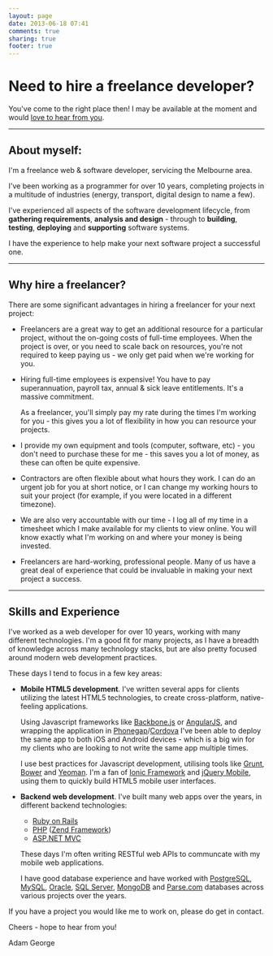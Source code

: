 ```yaml
---
layout: page
date: 2013-06-18 07:41
comments: true
sharing: true
footer: true
---
```


# Need to hire a freelance developer?

You've come to the right place then! I may be available at the moment and would
<a href="mailto:{{site.email}}?subject=hello">love to hear from you</a>.

--------------------------------------------------------------------------------
## About myself:

I'm a freelance web &amp; software developer, servicing the Melbourne area.

I've been working as a programmer for over 10 years, completing projects in a
multitude of industries (energy, transport, digital design to name a few).

I've experienced all aspects of the software development lifecycle, from
**gathering requirements**, **analysis and design** - through to **building**, **testing**,
**deploying** and **supporting** software systems.

I have the experience to help make your next software project a successful one.


--------------------------------------------------------------------------------
## Why hire a freelancer?

There are some significant advantages in hiring a freelancer for your next
project:

 * Freelancers are a great way to get an additional resource for a particular
   project, without the on-going costs of full-time employees. When the project
   is over, or you need to scale back on resources, you're not required to keep
   paying us - we only get paid when we're working for you.

 * Hiring full-time employees is expensive! You have to pay superannuation,
   payroll tax, annual & sick leave entitlements. It's a massive commitment.

   As a freelancer, you'll simply pay my rate during the times I'm working
   for you - this gives you a lot of flexibility in how you can resource your
   projects.

 * I provide my own equipment and tools (computer, software, etc) - you don't
   need to purchase these for me - this saves you a lot of money, as these can
   often be quite expensive.

 * Contractors are often flexible about what hours they work. I can do an
   urgent job for you at short notice, or I can change my working hours to suit
   your project (for example, if you were located in a different timezone).

 * We are also very accountable with our time - I log all of my time in a
   timesheet which I make available for my clients to view online. You will
   know exactly what I'm working on and where your money is being invested.

 * Freelancers are hard-working, professional people. Many of us have a great
   deal of experience that could be invaluable in making your next project a
   success.


--------------------------------------------------------------------------------
## Skills and Experience

I've worked as a web developer for over 10 years, working with many
different technologies. I'm a good fit for many projects, as I have a breadth
of knowledge across many technology stacks, but are also pretty focused around
modern web development practices.

These days I tend to focus in a few key areas:

 *  **Mobile HTML5 development**. I've written several apps for
    clients utilizing the latest HTML5 technologies, to create cross-platform,
    native-feeling applications.

    Using Javascript frameworks like [Backbone.js][1] or [AngularJS][2], and
    wrapping the application in [Phonegap][3]/[Cordova][4] I've been able to
    deploy the same app to both iOS and Android devices - which is a big win
    for my clients who are looking to not write the same app multiple times.

    I use best practices for Javascript development, utilising tools like
    [Grunt][5], [Bower][6] and [Yeoman][7]. I'm a fan of [Ionic Framework][19]
    and [jQuery Mobile][8], using them to quickly build HTML5 mobile user
    interfaces.

 *  **Backend web development**. I've built many web apps over the years,
    in different backend technologies:

    * [Ruby on Rails][9]
    * [PHP][10] ([Zend Framework][18])
    * [ASP.NET MVC][11]

    These days I'm often writing RESTful web APIs to communcate with my mobile
    web applications.

    I have good database experience and have worked with [PostgreSQL][12],
    [MySQL][13], [Oracle][14], [SQL Server][15], [MongoDB][16] and
    [Parse.com][17] databases across various projects over the years.

If you have a project you would like me to work on, please do get in contact.

Cheers - hope to hear from you!

Adam George

[1]: http://backbonejs.org
[2]: http://angularjs.org
[3]: http://phonegap.com
[4]: http://cordova.apache.org
[5]: http://gruntjs.com
[6]: http://bower.io
[7]: http://yeoman.io
[8]: http://jquerymobile.com

[9]: http://rubyonrails.org
[10]: http://php.net
[11]: http://www.asp.net/mvc
[12]: http://www.postgresql.org
[13]: http://www.mysql.com
[14]: http://www.oracle.com/au/products/database/overview/index.html 
[15]: http://www.microsoft.com/en-us/sqlserver/default.aspx
[16]: http://www.mongodb.org
[17]: http://www.parse.com
[18]: http://framework.zend.com
[19]: http://ionicframework.com
